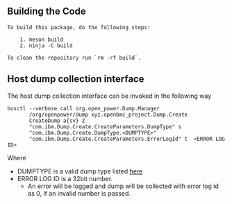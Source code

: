 ## Building the Code

```
To build this package, do the following steps:

    1. meson build
    2. ninja -C build

To clean the repository run `rm -rf build`.
```

## Host dump collection interface

The host dump collection interface can be invoked in the following way

```
busctl --verbose call org.open_power.Dump.Manager
       /org/openpower/dump xyz.openbmc_project.Dump.Create
       CreateDump a{sv} 2
       "com.ibm.Dump.Create.CreateParameters.DumpType" s
       "com.ibm.Dump.Create.DumpType.<DUMPTYPE>"
       "com.ibm.Dump.Create.CreateParameters.ErrorLogId" t  <ERROR LOG ID>
```

Where
- DUMPTYPE is a valid dump type listed
  [here](https://github.com/openbmc/phosphor-dbus-interfaces/blob/master/yaml/com/ibm/Dump/Create.interface.yaml)
- ERROR LOG ID is a 32bit number.
  - An error will be logged and dump will be collected with error log id as 0,
    if an invalid number is passed.
